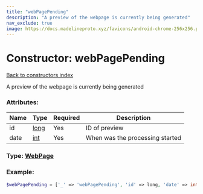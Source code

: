 ```yaml
---
title: "webPagePending"
description: "A preview of the webpage is currently being generated"
nav_exclude: true
image: https://docs.madelineproto.xyz/favicons/android-chrome-256x256.png
---
```

# Constructor: webPagePending  
[Back to constructors index](/API_docs/constructors/index.md)



A preview of the webpage is currently being generated

### Attributes:

| Name     |    Type       | Required | Description |
|----------|---------------|----------|-------------|
|id|[long](/API_docs/types/long.md) | Yes|ID of preview|
|date|[int](/API_docs/types/int.md) | Yes|When was the processing started|



### Type: [WebPage](/API_docs/types/WebPage.md)


### Example:

```php
$webPagePending = ['_' => 'webPagePending', 'id' => long, 'date' => int];
```  
